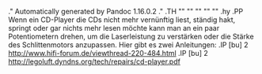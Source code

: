 .\" Automatically generated by Pandoc 1.16.0.2
.\"
.TH "" "" "" "" ""
.hy
.PP
Wenn ein CD\-Player die CDs nicht mehr vernünftig liest, ständig hakt,
springt oder gar nichts mehr lesen möchte kann man an ein paar
Potentiometern drehen, um die Laserleistung zu verstärken oder die
Stärke des Schlittenmotors anzupassen.
Hier gibt es zwei Anleitungen:
.IP \[bu] 2
<http://www.hifi-forum.de/viewthread-220-484.html>
.IP \[bu] 2
<http://legoluft.dyndns.org/tech/repairs/cd-player.pdf>
